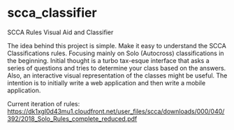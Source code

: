 # scca_classifier
SCCA Rules Visual Aid and Classifier

The idea behind this project is simple. Make it easy to understand the SCCA Classifications rules. Focusing mainly on Solo (Autocross) classifications in the beginning. Initial thought is a turbo tax-esque interface that asks a series of questions and tries to determine your class based on the answers. Also, an interactive visual representation of the classes might be useful. The intention is to initially write a web application and then write a mobile application.

Current iteration of rules: https://dk1xgl0d43mu1.cloudfront.net/user_files/scca/downloads/000/040/392/2018_Solo_Rules_complete_reduced.pdf
